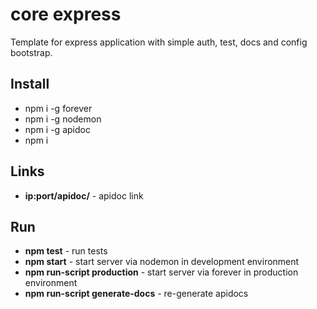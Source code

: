 # core express

Template for express application with simple auth, test, docs and config bootstrap.

## Install

- npm i -g forever
- npm i -g nodemon
- npm i -g apidoc
- npm i

## Links

- **ip:port/apidoc/** - apidoc link

## Run

- **npm test** - run tests
- **npm start** - start server via nodemon in development environment
- **npm run-script production** - start server via forever in production environment
- **npm run-script generate-docs** - re-generate apidocs